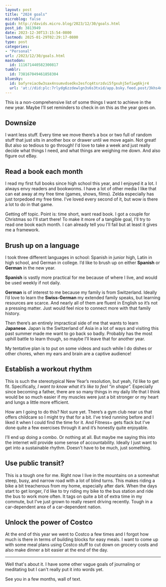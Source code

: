 ```yaml
---
layout: post
title: "2024 goals"
microblog: false
guid: http://davids.micro.blog/2023/12/30/goals.html
post_id: 3813949
date: 2023-12-30T13:15:54-0800
lastmod: 2025-01-29T02:29:17-0800
type: post
categories:
- "Personal"
url: /2023/12/30/goals.html
mastodon:
  id: 111671440582300817
tumblr:
  id: 738167049461858304
bluesky:
  id: bafyreiac6w3sax4nsumvdsedkv2esfcq4tsrzdvi5fgxuhj5efiwg6kjr4
  url: 'at://did:plc:7rlydg6zzdewlgn3s6s3txid/app.bsky.feed.post/3khs4ntnwpa2o'
---
```

This is a non-comprehensive list of some things I want to achieve in the new year. Maybe I’ll set reminders to check in on this as the year goes on.

## Downsize
I want less stuff. Every time we move there’s a box or two full of random stuff that just sits in another box or drawer until we move again. Not great! But also so tedious to go through! I'd love to take a week and just really decide what things I need, and what things are weighing me down. And also figure out eBay.

## Read a book each month
I read my first full books since high school this year, and I enjoyed it a lot. I always envy readers and bookworms. I have a lot of other media I like that can eat away at my free time (games, shows, films). Zelda especially has just torpedoed my free time. I’ve loved every second of it, but wow is there a lot to do in that game.

Getting off topic. Point is: time short, want read book. I got a couple for Christmas so I'll start there! To make it more of a tangible goal, I'll try to read one book each month. I can already tell you I'll fail but at least it gives me a framework.

## Brush up on a language
I took three different languages in school: Spanish in junior high, Latin in high school, and German in college. I’d like to brush up on either **Spanish** or **German** in the new year.

**Spanish** is vastly more practical for me because of where I live, and would be used weekly if not daily.

**German** is of interest to me because my family is from Switzerland. Ideally I’d love to learn the **Swiss-German** my extended family speaks, but learning resources are scarce. And nearly all of them are fluent in English so it’s not a pressing matter. Just would feel nice to connect more with that family history.

Then there’s an entirely impractical side of me that wants to learn **Japanese**. Japan is the Switzerland of Asia in a lot of ways and visiting this past summer made me want to go back so badly. Probably has the most uphill battle to learn though, so maybe I’ll leave that for another year.

My tentative plan is to put on some videos and such while I do dishes or other chores, when my ears and brain are a captive audience!

## Establish a workout rhythm
This is such the stereotypical New Year’s resolution, but yeah, I’d like to get fit. Specifically, _I want to know what it’s like to feel “in shape”._ Especially since becoming a father, there are so many things in my daily life that I think would be so much easier if my muscles were just a bit stronger or my heart and lungs a little more efficient.

How am I going to do this? Not sure yet. There’s a gym club near us that offers childcare so I might try that for a bit. I’ve tried running before and I liked it when I could find the time for it. And Fitness+ gets flack but I’ve done quite a few exercises through it and it’s honestly quite enjoyable.

I’ll end up doing a combo. Or nothing at all. But maybe me saying this into the internet will provide some sense of accountability. Ideally I just want to get into a sustainable rhythm. Doesn't have to be much, just something.

## Use public transit?
This is a tough one for me. Right now I live in the mountains on a somewhat steep, busy, and narrow road with a lot of blind turns. This makes riding a bike a bit treacherous from my home, especially after dark. When the days start to get longer, I'd like to try riding my bike to the bus station and ride the bus to work more often. It tags on quite a bit of extra time in my commute, but I've just grown to really resent driving recently. Tough in a car-dependent area of a car-dependent nation.

## Unlock the power of Costco
At the end of this year we went to Costco a few times and I forgot how much is there in terms of building blocks for easy meals. I want to come up with some meal plans using Costco stuff to cut down on grocery costs and also make dinner a bit easier at the end of the day.

---- 
Well that's about it. I have some other vague goals of journaling or meditating but I can't really put it into words yet.

See you in a few months, wall of text.

